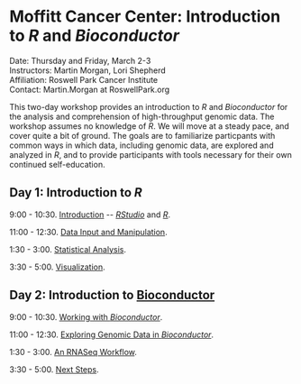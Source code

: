 # Moffitt Cancer Center: Introduction to _R_ and _Bioconductor_

Date: Thursday and Friday, March 2-3<br />
Instructors: Martin Morgan, Lori Shepherd<br />
Affiliation: Roswell Park Cancer Institute<br />
Contact: Martin.Morgan at RoswellPark.org

This two-day workshop provides an introduction to _R_ and
_Bioconductor_ for the analysis and comprehension of high-throughput
genomic data. The workshop assumes no knowledge of _R_. We will move
at a steady pace, and cover quite a bit of ground. The goals are to
familiarize particpants with common ways in which data, including
genomic data, are explored and analyzed in _R_, and to provide participants
with tools necessary for their own continued self-education.

## Day 1: Introduction to _R_

9:00 - 10:30. [Introduction][] -- _[RStudio][]_ and _[R]_.

11:00 - 12:30. [Data Input and Manipulation][].

1:30 - 3:00. [Statistical Analysis][].

3:30 - 5:00. [Visualization][].

## Day 2: Introduction to [Bioconductor][]

9:00 - 10:30. [Working with _Bioconductor_].

11:00 - 12:30. [Exploring Genomic Data in _Bioconductor_][].

1:30 - 3:00. [An RNASeq Workflow][].

3:30 - 5:00. [Next Steps][].

[RStudio]: https://rstudio.com
[R]: https://r-project.org
[Bioconductor]: https://bioconductor.org

[Introduction]: https://bioconductor.org/help/course-materials/2017/Moffitt/A1_Using_R.html
[Data Input and Manipulation]: https://bioconductor.org/help/course-materials/2017/Moffitt/A2_IO.Rmd
[Statistical Analysis]: https://bioconductor.org/help/course-materials/2017/Moffitt/A3_Statistics.Rmd
[Visualization]: https://bioconductor.org/help/course-materials/2017/Moffitt/A4_Graphics.Rmd

[Working with _Bioconductor_]: https://bioconductor.org/help/course-materials/2017/Moffitt/B1_Bioconductor_intro.Rmd
[Exploring Genomic Data in _Bioconductor_]: https://bioconductor.org/help/course-materials/2017/Moffitt/B2_Common_Operations.Rmd
[An RNASeq Workflow]: https://bioconductor.org/help/course-materials/2017/Moffitt/B3_RNASeq_Workflow.Rmd
[Next Steps]: https://bioconductor.org/help/course-materials/2017/Moffitt/B4_Next_Steps.Rmd

